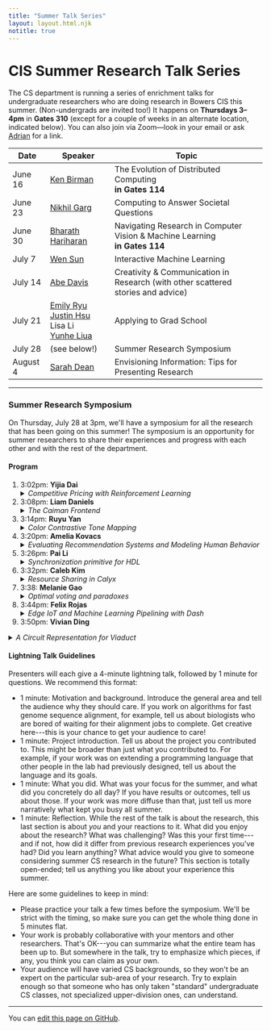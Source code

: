 ```yaml
---
title: "Summer Talk Series"
layout: layout.html.njk
notitle: true
---
```

# CIS Summer Research Talk Series

The CS department is running a series of enrichment talks for undergraduate researchers who are doing research in Bowers CIS this summer.
(Non-undergrads are invited too!)
It happens on **Thursdays 3–4pm** in **Gates 310** (except for a couple of weeks in an alternate location, indicated below).
You can also join via Zoom—look in your email or ask [Adrian](mailto:asampson@cs.cornell.edu) for a link.

<table>
    <thead>
        <tr>
            <th>Date</th>
            <th style="width: 7em;">Speaker</th>
            <th>Topic</th>
        </tr>
    </thead>
    <tbody>
        <tr>
            <td class="date">June 16</td>
            <td><a href="https://www.cs.cornell.edu/ken/">Ken Birman</a></td>
            <td>
                The Evolution of Distributed Computing<br>
                <strong>in Gates 114</strong>
            </td>
        </tr>
        <tr>
            <td class="date">June 23</td>
            <td><a href="https://gargnikhil.com">Nikhil Garg</a></td>
            <td>Computing to Answer Societal Questions</td>
        </tr>
        <tr>
            <td class="date">June 30</td>
            <td><a href="http://home.bharathh.info">Bharath Hariharan</a></td>
            <td>
                Navigating Research in Computer Vision &amp; Machine Learning<br>
                <strong>in Gates 114</strong>
            </td>
        </tr>
        <tr>
            <td class="date">July 7</td>
            <td><a href="https://wensun.github.io">Wen Sun</a></td>
            <td>Interactive Machine Learning</td>
        </tr>
        <tr>
            <td class="date">July 14</td>
            <td><a href="http://www.abedavis.com">Abe Davis</a></td>
            <td>Creativity & Communication in Research (with other scattered stories and advice)</td>
        </tr>
        <tr>
            <td class="date">July 21</td>
            <td>
                <a href="https://emilyryu.github.io">Emily Ryu</a><br>
                <a href="https://justinh.su">Justin Hsu</a><br>
                Lisa Li<br>
                <a href="https://about.yunhe-liu.com">Yunhe Liua</a>
            </td>
            <td>Applying to Grad School</td>
        </tr>
        <tr>
            <td class="date">July 28</td>
            <td>(see below!)</td>
            <td>Summer Research Symposium</td>
        </tr>
        <tr>
            <td class="date">August 4</td>
            <td><a href="https://sdean.website">Sarah Dean</a></td>
            <td>Envisioning Information: Tips for Presenting Research</td>
        </tr>
    </tbody>
</table>

---

### Summer Research Symposium

On Thursday, July 28 at 3pm, we'll have a symposium for all the research that has been going on this summer!
The symposium is an opportunity for summer researchers to share their experiences and progress with each other and with the rest of the department.

#### Program

1. 3:02pm:
   <b>Yijia Dai</b>
   <details>
   <summary><i>Competitive Pricing with Reinforcement Learning</i></summary>
   A reinforcement learning competitive pricing strategy that seeks the Nash Equilibrium policies among multiple agents. I set up the environment using RLlib and run experiment for tuning the models.
   </details>
2. 3:08pm:
   <b>Liam Daniels</b>
   <details>
   <summary><i>The Caiman Frontend</i></summary>
   Caiman is a programming language IR for programs using both a CPU and GPU that splits general logic and scheduling into two languages. In doing this, it attempts to reduce required manual programmer management while still allowing control, as well as facilitate creating new optimizations across the CPU/GPU boundary. This summer, I created a pretty printer for this IR and constructed a simple IR-like frontend language, and my current work is creating a second frontend language that more closely resembles an ordinary programming language.
    </details>
3. 3:14pm:
   <b>Ruyu Yan</b>
   <details>
   <summary><i>Color Contrastive Tone Mapping</i></summary>
   Color contrast is extensively applied in painting, film lighting, and different kinds of visual content creation, while manipulating color contrast in RGB space is difficult. In this project, we explored the space of parameterizing color contrast along a custom gradient and implemented interactive tools for image/video styling and tone mapping.
   </details>
4. 3:20pm:
   <b>Amelia Kovacs</b>
   <details>
   <summary><i>Evaluating Recommendation Systems and Modeling Human
   Behavior</i></summary>
   This summer my research has focused on different ways to simulate user interaction with recommendation systems. Such simulations must model human behavior, so I have been studying and implementing boredom, and (more recently) biased assimilation and social networks/peer influence.
   </details>
5. 3:26pm:
   <b>Pai Li</b>
   <details>
   <summary><i>Synchronization primitive for HDL</i></summary>
   We are building a synchronization barrier for the Calyx language, a HDL deviced at Cornell to provide a simple interface for people coming from software background to design hardware accelerators. The purpose of this structure is to give users the tool to ensure data is shared properly among multiple threads running in parallel.
   </details>
6. 3:32pm:
   <b>Caleb Kim</b>
   <details>
   <summary><i>Resource Sharing in Calyx</i></summary>
   We can examine the explicit control flow of Calyx programs in order to determine whether hardware, such as adders or registers, can be shared. I worked on improving the sharing pass, including expanding the pass to share user-defined hardware (not just Calyx primitives) and speeding the pass up.
   </details>
8. 3:38:
   <b>Melanie Gao</b>
   <details>
   <summary><i>Optimal voting and paradoxes</i></summary>
   A general introduction to computational social choice and the role of computing in answering societal questions, then share my research on optimal voting and paradoxes.
   </details>
9. 3:44pm:
   <b>Felix Rojas</b>
   <details>
   <summary><i>Edge IoT and Machine Learning Pipelining with Dash</i></summary>
   The Dash prototype extends a low-code development platform (LCDP) called Siemens Mendix. Dash allows developers to generate ML for Edge IoT using a drag-and-drop methodology similar to creating a slide deck. Cascade is considered for use as a key-value store with a highly optimized fast path specifically designed to support real-time AI and ML computation. The user interface is developed using the JavaScript React framework.
   </details>
10. 3:50pm:
   <b>Vivian Ding</b>
   <details>
   <summary><i>A Circuit Representation for Viaduct</i></summary>
   The Viaduct compiler uses information flow labels to synthesize distributed programs that use cryptography while defending source-level security policies specified by the developer. We developed a new, circuit-based intermediate representation for the language to support more efficient vector computations.
   </details>

#### Lightning Talk Guidelines

Presenters will each give a 4-minute lightning talk, followed by 1 minute for questions.
We recommend this format:

* 1 minute: Motivation and background. Introduce the general area and tell the audience why they should care. If you work on algorithms for fast genome sequence alignment, for example, tell us about biologists who are bored of waiting for their alignment jobs to complete. Get creative here---this is your chance to get your audience to care!
* 1 minute: Project introduction. Tell us about the project you contributed to. This might be broader than just what you contributed to. For example, if your work was on extending a programming language that other people in the lab had previously designed, tell us about the language and its goals.
* 1 minute: What you did. What was your focus for the summer, and what did you concretely do all day? If you have results or outcomes, tell us about those. If your work was more diffuse than that, just tell us more narratively what kept you busy all summer.
* 1 minute: Reflection. While the rest of the talk is about the research, this last section is about *you* and your reactions to it. What did you enjoy about the research? What was challenging? Was this your first time---and if not, how did it differ from previous research experiences you've had? Did you learn anything? What advice would you give to someone considering summer CS research in the future? This section is totally open-ended; tell us anything you like about your experience this summer.

Here are some guidelines to keep in mind:

* Please practice your talk a few times before the symposium. We'll be strict with the timing, so make sure you can get the whole thing done in 5 minutes flat.
* Your work is probably collaborative with your mentors and other researchers. That's OK---you can summarize what the entire team has been up to. But somewhere in the talk, try to emphasize which pieces, if any, you think you can claim as your own.
* Your audience will have varied CS backgrounds, so they won't be an expert on the particular sub-area of your research. Try to explain enough so that someone who has only taken "standard" undergraduate CS classes, not specialized upper-division ones, can understand.

---

You can [edit this page on GitHub](https://github.com/cucapra/capra-public/edit/master/src/summer2022.md).
